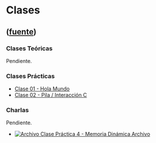 # Clases
([fuente](https://campus.exactas.uba.ar/course/view.php?id=998&section=4))
---
### Clases Teóricas

Pendiente.

### Clases Prácticas

  - [Clase 01 - Hola Mundo](https://campus.exactas.uba.ar/pluginfile.php/79633/course/section/12857/2018_01_hola_mundo.pdf "Clase 01 - Hola Mundo")
  - [Clase 02 - Pila / Interacción C](https://campus.exactas.uba.ar/pluginfile.php/79633/course/section/12857/2018_02_pila_convencion_c.pdf "Clase 02 - Pila / Interacción C")

### Charlas

Pendiente.

  - [![Archivo](https://campus.exactas.uba.ar/theme/image.php/magazine/core/1462913092/f/pdf) Clase Práctica 4 - Memoria Dinámica Archivo](https://campus.exactas.uba.ar/mod/resource/view.php?id=60314)

